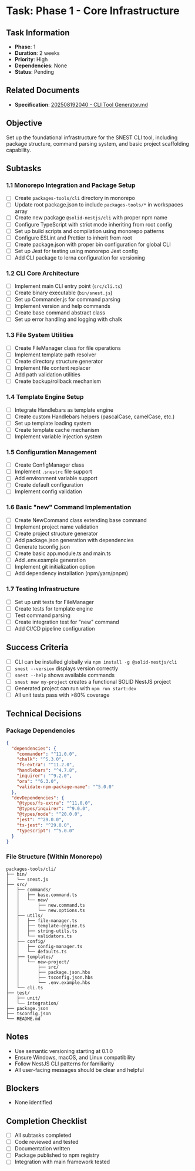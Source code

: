 # Task: Phase 1 - Core Infrastructure

## Task Information

- **Phase**: 1
- **Duration**: 2 weeks
- **Priority**: High
- **Dependencies**: None
- **Status**: Pending

## Related Documents

- **Specification**: [202508192040 - CLI Tool Generator.md](../../specs/202508192040%20-%20CLI%20Tool%20Generator.md)

## Objective

Set up the foundational infrastructure for the SNEST CLI tool, including package structure, command parsing system, and basic project scaffolding capability.

## Subtasks

### 1.1 Monorepo Integration and Package Setup

- [ ] Create `packages-tools/cli` directory in monorepo
- [ ] Update root package.json to include `packages-tools/*` in workspaces array
- [ ] Create new package `@solid-nestjs/cli` with proper npm name
- [ ] Configure TypeScript with strict mode inheriting from root config
- [ ] Set up build scripts and compilation using monorepo patterns
- [ ] Configure ESLint and Prettier to inherit from root
- [ ] Create package.json with proper bin configuration for global CLI
- [ ] Set up Jest for testing using monorepo Jest config
- [ ] Add CLI package to lerna configuration for versioning

### 1.2 CLI Core Architecture

- [ ] Implement main CLI entry point (`src/cli.ts`)
- [ ] Create binary executable (`bin/snest.js`)
- [ ] Set up Commander.js for command parsing
- [ ] Implement version and help commands
- [ ] Create base command abstract class
- [ ] Set up error handling and logging with chalk

### 1.3 File System Utilities

- [ ] Create FileManager class for file operations
- [ ] Implement template path resolver
- [ ] Create directory structure generator
- [ ] Implement file content replacer
- [ ] Add path validation utilities
- [ ] Create backup/rollback mechanism

### 1.4 Template Engine Setup

- [ ] Integrate Handlebars as template engine
- [ ] Create custom Handlebars helpers (pascalCase, camelCase, etc.)
- [ ] Set up template loading system
- [ ] Create template cache mechanism
- [ ] Implement variable injection system

### 1.5 Configuration Management

- [ ] Create ConfigManager class
- [ ] Implement `.snestrc` file support
- [ ] Add environment variable support
- [ ] Create default configuration
- [ ] Implement config validation

### 1.6 Basic "new" Command Implementation

- [ ] Create NewCommand class extending base command
- [ ] Implement project name validation
- [ ] Create project structure generator
- [ ] Add package.json generation with dependencies
- [ ] Generate tsconfig.json
- [ ] Create basic app.module.ts and main.ts
- [ ] Add .env.example generation
- [ ] Implement git initialization option
- [ ] Add dependency installation (npm/yarn/pnpm)

### 1.7 Testing Infrastructure

- [ ] Set up unit tests for FileManager
- [ ] Create tests for template engine
- [ ] Test command parsing
- [ ] Create integration test for "new" command
- [ ] Add CI/CD pipeline configuration

## Success Criteria

- [ ] CLI can be installed globally via `npm install -g @solid-nestjs/cli`
- [ ] `snest --version` displays version correctly
- [ ] `snest --help` shows available commands
- [ ] `snest new my-project` creates a functional SOLID NestJS project
- [ ] Generated project can run with `npm run start:dev`
- [ ] All unit tests pass with >80% coverage

## Technical Decisions

### Package Dependencies

```json
{
  "dependencies": {
    "commander": "^11.0.0",
    "chalk": "^5.3.0",
    "fs-extra": "^11.2.0",
    "handlebars": "^4.7.8",
    "inquirer": "^9.2.0",
    "ora": "^6.3.0",
    "validate-npm-package-name": "^5.0.0"
  },
  "devDependencies": {
    "@types/fs-extra": "^11.0.0",
    "@types/inquirer": "^9.0.0",
    "@types/node": "^20.0.0",
    "jest": "^29.0.0",
    "ts-jest": "^29.0.0",
    "typescript": "^5.0.0"
  }
}
```

### File Structure (Within Monorepo)

```
packages-tools/cli/
├── bin/
│   └── snest.js
├── src/
│   ├── commands/
│   │   ├── base.command.ts
│   │   └── new/
│   │       ├── new.command.ts
│   │       └── new.options.ts
│   ├── utils/
│   │   ├── file-manager.ts
│   │   ├── template-engine.ts
│   │   ├── string-utils.ts
│   │   └── validators.ts
│   ├── config/
│   │   ├── config-manager.ts
│   │   └── defaults.ts
│   ├── templates/
│   │   └── new-project/
│   │       ├── src/
│   │       ├── package.json.hbs
│   │       ├── tsconfig.json.hbs
│   │       └── .env.example.hbs
│   └── cli.ts
├── test/
│   ├── unit/
│   └── integration/
├── package.json
├── tsconfig.json
└── README.md
```

## Notes

- Use semantic versioning starting at 0.1.0
- Ensure Windows, macOS, and Linux compatibility
- Follow NestJS CLI patterns for familiarity
- All user-facing messages should be clear and helpful

## Blockers

- None identified

## Completion Checklist

- [ ] All subtasks completed
- [ ] Code reviewed and tested
- [ ] Documentation written
- [ ] Package published to npm registry
- [ ] Integration with main framework tested
